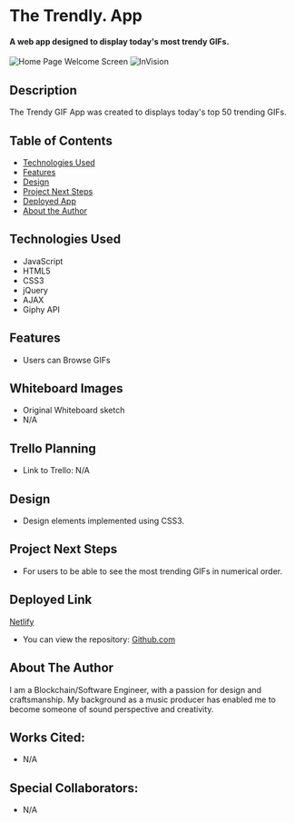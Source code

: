 # The Trendly. App

#### A web app designed to display today's most trendy GIFs.
<img src="https://i.imgur.com/SgNJg4o.png" alt="Home Page Welcome Screen"/>
<img src="https://i.imgur.com/PVZUvtE.png" alt="InVision"/>

## Description
The Trendy GIF App was created to displays today's top 50 trending GIFs.

## Table of Contents
* [Technologies Used](#technologies-used)
* [Features](#features)
* [Design](#design)
* [Project Next Steps](#next-steps)
* [Deployed App](#deployment)
* [About the Author](#author)

## <a name="technologies-used"></a>Technologies Used
* JavaScript
* HTML5
* CSS3
* jQuery
* AJAX
* Giphy API

## Features
* Users can Browse GIFs

## Whiteboard Images
* Original Whiteboard sketch
* N/A

## Trello Planning
* Link to Trello: N/A

## <a name="design"></a>Design
* Design elements implemented using CSS3. 


## <a name="next-steps"></a>Project Next Steps
* For users to be able to see the most trending GIFs in numerical order.

## <a name="deployment"></a>Deployed Link
[Netlify](https://compapp21.netlify.app)

* You can view the repository:
[Github.com](https://pages.git.generalassemb.ly/divonbell1/Project_1/)


## <a name="author"></a>About The Author
I am a Blockchain/Software Engineer, with a passion for design and craftsmanship. My background as a music producer has enabled me to become someone of sound perspective and creativity.

    
## Works Cited:
* N/A

## Special Collaborators:
* N/A

